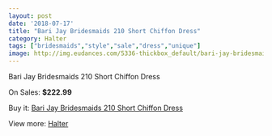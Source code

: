 ```yaml
---
layout: post
date: '2018-07-17'
title: "Bari Jay Bridesmaids 210 Short Chiffon Dress"
category: Halter
tags: ["bridesmaids","style","sale","dress","unique"]
image: http://img.eudances.com/5336-thickbox_default/bari-jay-bridesmaids-210-short-chiffon-dress.jpg
---
```

Bari Jay Bridesmaids 210 Short Chiffon Dress

On Sales: **$222.99**
<a href="https://www.eudances.com/en/halter/1811-bari-jay-bridesmaids-210-short-chiffon-dress.html"><amp-img layout="responsive" width="600" height="600" src="//img.eudances.com/5336-thickbox_default/bari-jay-bridesmaids-210-short-chiffon-dress.jpg" alt="Bari Jay Bridesmaids 210 Short Chiffon Dress 0" /></a>
<a href="https://www.eudances.com/en/halter/1811-bari-jay-bridesmaids-210-short-chiffon-dress.html"><amp-img layout="responsive" width="600" height="600" src="//img.eudances.com/5337-thickbox_default/bari-jay-bridesmaids-210-short-chiffon-dress.jpg" alt="Bari Jay Bridesmaids 210 Short Chiffon Dress 1" /></a>

Buy it: [Bari Jay Bridesmaids 210 Short Chiffon Dress](https://www.eudances.com/en/halter/1811-bari-jay-bridesmaids-210-short-chiffon-dress.html "Bari Jay Bridesmaids 210 Short Chiffon Dress")

View more: [Halter](https://www.eudances.com/en/19-halter "Halter")
